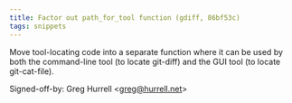 ```yaml
---
title: Factor out path_for_tool function (gdiff, 86bf53c)
tags: snippets
---
```


Move tool-locating code into a separate function where it can be used by both the command-line tool (to locate git-diff) and the GUI tool (to locate git-cat-file).

Signed-off-by: Greg Hurrell &lt;greg@hurrell.net&gt;
